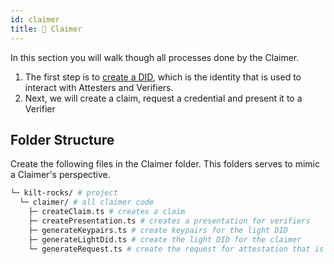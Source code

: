```yaml
---
id: claimer
title: 👤 Claimer
---
```


In this section you will walk though all processes done by the <span className="label-role claimer">Claimer</span>.

1. The first step is to [create a DID](./did), which is the identity that is used to interact with <span className="label-role attester">Attesters</span> and <span className="label-role verifier">Verifiers</span>.
2. Next, we will create a claim, request a credential and present it to a <span className="label-role verifier">Verifier</span>

## Folder Structure

Create the following files in the <span className="label-role claimer">Claimer</span> folder.
This folders serves to mimic a <span className="label-role claimer">Claimer</span>'s perspective.

```bash
└─ kilt-rocks/ # project
  └─ claimer/ # all claimer code
    ├─ createClaim.ts # creates a claim
    ├─ createPresentation.ts # creates a presentation for verifiers
    ├─ generateKeypairs.ts # create keypairs for the light DID
    ├─ generateLightDid.ts # create the light DID for the claimer
    └─ generateRequest.ts # create the request for attestation that is sent to the attester
```
